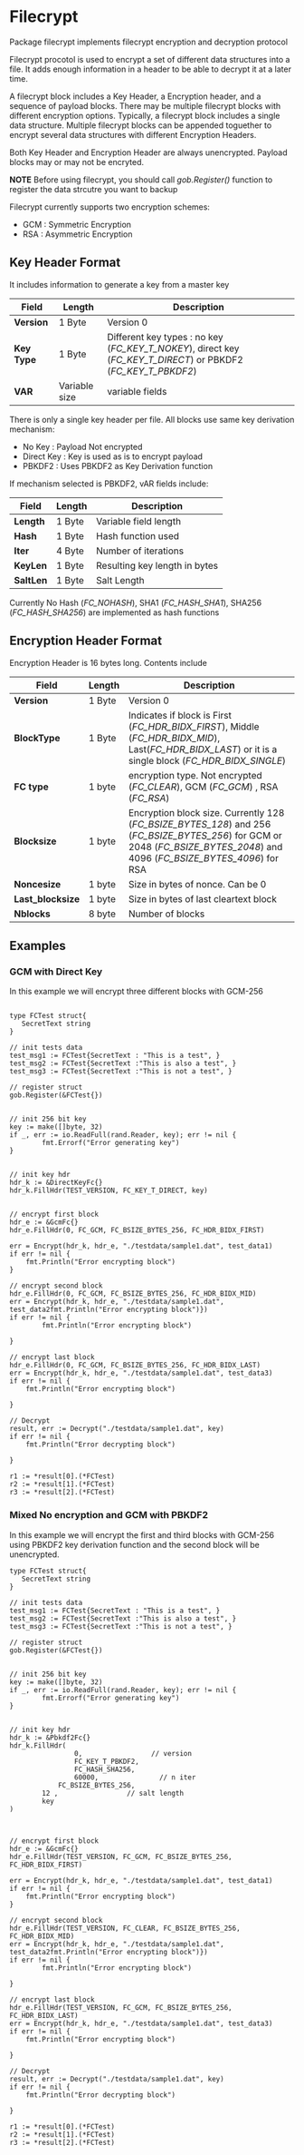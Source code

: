 
# Filecrypt
Package filecrypt implements filecrypt encryption and decryption protocol

Filecrypt procotol is used to encrypt a set of different data structures
into a file. It adds enough information in a header to be able to decrypt it 
at a later time.

A filecrypt block includes a  Key Header, a Encryption header, and a sequence of payload blocks. There may be multiple filecrypt blocks with different encryption options. Typically, a filecrypt block includes a single data structure. Multiple filecrypt blocks can be appended toguether to encrypt several data structures with different Encryption Headers.

Both Key Header and Encryption Header are always unencrypted. 
Payload blocks may or may not be encryted.

**NOTE** Before using filecrypt, you should call *gob.Register()* function to register the data strcutre you want to backup

Filecrypt currently supports two encryption schemes:
- GCM : Symmetric Encryption
- RSA : Asymmetric Encryption

## Key Header Format
It includes information to generate a key from a master key


|Field | Length | Description|
|------|--------|------------|
| **Version** | 1 Byte | Version 0 |
| **Key Type** |   1 Byte | Different key types : no key (*FC_KEY_T_NOKEY*), direct key (*FC_KEY_T_DIRECT*) or PBKDF2 (*FC_KEY_T_PBKDF2*)|
| **VAR** |Variable size| variable fields|

There is only a single key header per file. All blocks use same key derivation mechanism:
- No Key : Payload Not encrypted
- Direct Key :  Key is used as is to encrypt payload
- PBKDF2 : Uses PBKDF2 as Key Derivation function

If mechanism selected is PBKDF2, vAR fields include:

|Field | Length | Description |
|------|--------|-------------|
| **Length** | 1 Byte | Variable field length |
| **Hash** | 1 Byte | Hash function used |
| **Iter** | 4 Byte | Number of iterations|
| **KeyLen** | 1 Byte | Resulting key length in bytes |
| **SaltLen** | 1 Byte | Salt Length |

Currently No Hash (*FC_NOHASH*), SHA1 (*FC_HASH_SHA1*), SHA256 (*FC_HASH_SHA256*) are implemented as hash functions



## Encryption Header Format
Encryption Header is 16 bytes long. Contents include

|Field | Length | Description |
|------|--------|-------------|
| **Version** | 1 Byte | Version 0 |
| **BlockType** | 1 Byte | Indicates if block is First (*FC_HDR_BIDX_FIRST*), Middle (*FC_HDR_BIDX_MID*), Last(*FC_HDR_BIDX_LAST*) or it is a single block (*FC_HDR_BIDX_SINGLE*) | 
| **FC type** |1 byte| encryption type.  Not encrypted (*FC_CLEAR*), GCM (*FC_GCM*) , RSA (*FC_RSA*) |
| **Blocksize**  |1 byte | Encryption block size. Currently 128 (*FC_BSIZE_BYTES_128*) and 256 (*FC_BSIZE_BYTES_256*) for GCM or 2048 (*FC_BSIZE_BYTES_2048*) and 4096 (*FC_BSIZE_BYTES_4096*) for RSA |
| **Noncesize**  |1 byte | Size in bytes of nonce. Can be 0 |
| **Last_blocksize** |1 byte | Size in bytes of last cleartext block|
| **Nblocks**      |8 byte| Number of blocks |



## Examples

### GCM with Direct Key

In this example we will encrypt three different blocks with GCM-256
```	

type FCTest struct{
   SecretText string
}

// init tests data
test_msg1 := FCTest{SecretText : "This is a test", }
test_msg2 := FCTest{SecretText :"This is also a test", }
test_msg3 := FCTest{SecretText :"This is not a test", }

// register struct
gob.Register(&FCTest{})


// init 256 bit key
key := make([]byte, 32)
if _, err := io.ReadFull(rand.Reader, key); err != nil {
		fmt.Errorf("Error generating key")
}


// init key hdr
hdr_k := &DirectKeyFc{}
hdr_k.FillHdr(TEST_VERSION, FC_KEY_T_DIRECT, key)


// encrypt first block
hdr_e := &GcmFc{}
hdr_e.FillHdr(0, FC_GCM, FC_BSIZE_BYTES_256, FC_HDR_BIDX_FIRST)

err = Encrypt(hdr_k, hdr_e, "./testdata/sample1.dat", test_data1)
if err != nil {
	fmt.Println("Error encrypting block")
}

// encrypt second block
hdr_e.FillHdr(0, FC_GCM, FC_BSIZE_BYTES_256, FC_HDR_BIDX_MID)
err = Encrypt(hdr_k, hdr_e, "./testdata/sample1.dat", test_data2fmt.Println("Error encrypting block")})
if err != nil {
		fmt.Println("Error encrypting block")

}

// encrypt last block
hdr_e.FillHdr(0, FC_GCM, FC_BSIZE_BYTES_256, FC_HDR_BIDX_LAST)
err = Encrypt(hdr_k, hdr_e, "./testdata/sample1.dat", test_data3)
if err != nil {
	fmt.Println("Error encrypting block")

}

// Decrypt
result, err := Decrypt("./testdata/sample1.dat", key)
if err != nil {
	fmt.Println("Error decrypting block")

}

r1 := *result[0].(*FCTest)
r2 := *result[1].(*FCTest)
r3 := *result[2].(*FCTest)

```

### Mixed No encryption and GCM with PBKDF2 
In this example we will encrypt the first and third blocks with GCM-256 using PBKDF2 key derivation function and the second block will be unencrypted.

```
type FCTest struct{
   SecretText string
}

// init tests data
test_msg1 := FCTest{SecretText : "This is a test", }
test_msg2 := FCTest{SecretText :"This is also a test", }
test_msg3 := FCTest{SecretText :"This is not a test", }

// register struct
gob.Register(&FCTest{})


// init 256 bit key
key := make([]byte, 32)
if _, err := io.ReadFull(rand.Reader, key); err != nil {
		fmt.Errorf("Error generating key")
}


// init key hdr
hdr_k := &Pbkdf2Fc{}
hdr_k.FillHdr(	
                0,	               // version
                FC_KEY_T_PBKDF2,
                FC_HASH_SHA256,
                60000,               // n iter
	        FC_BSIZE_BYTES_256,
		12 ,                 // salt length
		key
)



// encrypt first block
hdr_e := &GcmFc{}
hdr_e.FillHdr(TEST_VERSION, FC_GCM, FC_BSIZE_BYTES_256, FC_HDR_BIDX_FIRST)

err = Encrypt(hdr_k, hdr_e, "./testdata/sample1.dat", test_data1)
if err != nil {
	fmt.Println("Error encrypting block")
}

// encrypt second block
hdr_e.FillHdr(TEST_VERSION, FC_CLEAR, FC_BSIZE_BYTES_256, FC_HDR_BIDX_MID)
err = Encrypt(hdr_k, hdr_e, "./testdata/sample1.dat", test_data2fmt.Println("Error encrypting block")})
if err != nil {
		fmt.Println("Error encrypting block")

}

// encrypt last block
hdr_e.FillHdr(TEST_VERSION, FC_GCM, FC_BSIZE_BYTES_256, FC_HDR_BIDX_LAST)
err = Encrypt(hdr_k, hdr_e, "./testdata/sample1.dat", test_data3)
if err != nil {
	fmt.Println("Error encrypting block")

}

// Decrypt
result, err := Decrypt("./testdata/sample1.dat", key)
if err != nil {
	fmt.Println("Error decrypting block")

}

r1 := *result[0].(*FCTest)
r2 := *result[1].(*FCTest)
r3 := *result[2].(*FCTest)

```

